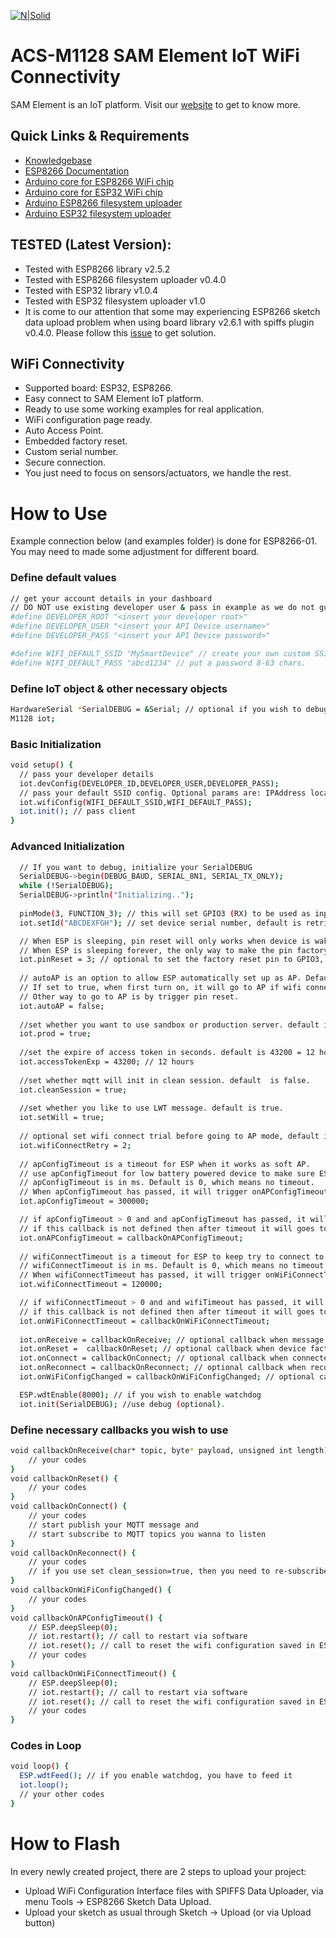 [![N|Solid](https://www.samelement.com/img/logo/logo-final-100x100.png)](https://www.samelement.com/img/logo/logo-final-100x100.png)
# ACS-M1128 SAM Element IoT WiFi Connectivity

SAM Element is an IoT platform. Visit our [website](https://www.samelement.com) to get to know more.

## Quick Links & Requirements
  - [Knowledgebase](https://ask.samelement.com)
  - [ESP8266 Documentation](https://arduino-esp8266.readthedocs.io/en/latest/index.html)
  - [Arduino core for ESP8266 WiFi chip](https://github.com/esp8266/Arduino)
  - [Arduino core for ESP32 WiFi chip](https://github.com/espressif/arduino-esp32)
  - [Arduino ESP8266 filesystem uploader](https://github.com/esp8266/arduino-esp8266fs-plugin)
  - [Arduino ESP32 filesystem uploader](https://github.com/me-no-dev/arduino-esp32fs-plugin)

## TESTED (Latest Version):
  - Tested with ESP8266 library v2.5.2
  - Tested with ESP8266 filesystem uploader v0.4.0
  - Tested with ESP32 library v1.0.4
  - Tested with ESP32 filesystem uploader v1.0
  - It is come to our attention that some may experiencing ESP8266 sketch data upload problem when using board library v2.6.1 with spiffs plugin v0.4.0. Please follow this [issue](https://github.com/samelement/ACS-M1128/issues/1) to get solution.

## WiFi Connectivity
  - Supported board: ESP32, ESP8266.  
  - Easy connect to SAM Element IoT platform.
  - Ready to use some working examples for real application.
  - WiFi configuration page ready.
  - Auto Access Point.
  - Embedded factory reset.
  - Custom serial number.
  - Secure connection.
  - You just need to focus on sensors/actuators, we handle the rest.

# How to Use

Example connection below (and examples folder) is done for ESP8266-01. You may need to made some adjustment for different board.
### Define default values
```sh
// get your account details in your dashboard
// DO NOT use existing developer user & pass in example as we do not guarantee it will work and for how long.
#define DEVELOPER_ROOT "<insert your developer root>" 
#define DEVELOPER_USER "<insert your API Device username>"
#define DEVELOPER_PASS "<insert your API Device password>"

#define WIFI_DEFAULT_SSID "MySmartDevice" // create your own custom SSID
#define WIFI_DEFAULT_PASS "abcd1234" // put a password 8-63 chars.
```

### Define IoT object & other necessary objects
```sh
HardwareSerial *SerialDEBUG = &Serial; // optional if you wish to debug
M1128 iot;
```

### Basic Initialization
```sh
void setup() {  
  // pass your developer details
  iot.devConfig(DEVELOPER_ID,DEVELOPER_USER,DEVELOPER_PASS);
  // pass your default SSID config. Optional params are: IPAddress localip, IPAddress gateway, IPAddress subnet
  iot.wifiConfig(WIFI_DEFAULT_SSID,WIFI_DEFAULT_PASS); 
  iot.init(); // pass client
}
```

### Advanced Initialization
```sh
  // If you want to debug, initialize your SerialDEBUG
  SerialDEBUG->begin(DEBUG_BAUD, SERIAL_8N1, SERIAL_TX_ONLY);
  while (!SerialDEBUG);
  SerialDEBUG->println("Initializing..");
  
  pinMode(3, FUNCTION_3); // this will set GPIO3 (RX) to be used as input
  iot.setId("ABCDEXFGH"); // set device serial number, default is retrieved from ESP.getChipId()

  // When ESP is sleeping, pin reset will only works when device is waking up.
  // When ESP is sleeping forever, the only way to make the pin factory reset to work is by trigger it while you turn it on. 
  iot.pinReset = 3; // optional to set the factory reset pin to GPIO3, default is GPIO3
  
  // autoAP is an option to allow ESP automatically set up as AP. Default value is false
  // If set to true, when first turn on, it will go to AP if wifi connect failed.
  // Other way to go to AP is by trigger pin reset.
  iot.autoAP = false;
  
  //set whether you want to use sandbox or production server. default is sandbox (prod=false).
  iot.prod = true;
  
  //set the expire of access token in seconds. default is 43200 = 12 hours. max is 49 days.
  iot.accessTokenExp = 43200; // 12 hours
  
  //set whether mqtt will init in clean session. default  is false.
  iot.cleanSession = true;
  
  //set whether you like to use LWT message. default is true.
  iot.setWill = true;
  
  // optional set wifi connect trial before going to AP mode, default is 1  
  iot.wifiConnectRetry = 2; 
  
  // apConfigTimeout is a timeout for ESP when it works as soft AP.
  // use apConfigTimeout for low battery powered device to make sure ESP not work as AP too long. 
  // apConfigTimeout is in ms. Default is 0, which means no timeout.
  // When apConfigTimeout has passed, it will trigger onAPConfigTimeout.
  iot.apConfigTimeout = 300000;

  // if apConfigTimeout > 0 and and apConfigTimeout has passed, it will trigger a callback you can define here.
  // if this callback is not defined then after timeout it will goes to deep sleep.
  iot.onAPConfigTimeout = callbackOnAPConfigTimeout; 
  
  // wifiConnectTimeout is a timeout for ESP to keep try to connect to a WiFi AP.
  // wifiConnectTimeout is in ms. Default is 0, which means no timeout.
  // When wifiConnectTimeout has passed, it will trigger onWiFiConnectTimeout.
  iot.wifiConnectTimeout = 120000;

  // if wifiConnectTimeout > 0 and and wifiTimeout has passed, it will trigger a callback you can define here.
  // if this callback is not defined then after timeout it will goes to deep sleep.
  iot.onWiFiConnectTimeout = callbackOnWiFiConnectTimeout; 
  
  iot.onReceive = callbackOnReceive; // optional callback when message received
  iot.onReset =  callbackOnReset; // optional callback when device factory reset pressed
  iot.onConnect = callbackOnConnect; // optional callback when connected to server
  iot.onReconnect = callbackOnReconnect; // optional callback when reconnected to server
  iot.onWiFiConfigChanged = callbackOnWiFiConfigChanged; // optional callback when wifi config changed

  ESP.wdtEnable(8000); // if you wish to enable watchdog
  iot.init(SerialDEBUG); //use debug (optional).
```

### Define necessary callbacks you wish to use
```sh
void callbackOnReceive(char* topic, byte* payload, unsigned int length) {
    // your codes
}
void callbackOnReset() {
    // your codes
}
void callbackOnConnect() {
    // your codes
    // start publish your MQTT message and
    // start subscribe to MQTT topics you wanna to listen
}
void callbackOnReconnect() {
    // your codes
    // if you use set clean_session=true, then you need to re-subscribe here
}
void callbackOnWiFiConfigChanged() {
    // your codes
}
void callbackOnAPConfigTimeout() {
    // ESP.deepSleep(0);
    // iot.restart(); // call to restart via software
    // iot.reset(); // call to reset the wifi configuration saved in ESP, this will trigger onReset()
    // your codes
}
void callbackOnWiFiConnectTimeout() {
    // ESP.deepSleep(0);
    // iot.restart(); // call to restart via software
    // iot.reset(); // call to reset the wifi configuration saved in ESP, this will trigger onReset()
    // your codes
}
```

### Codes in Loop
```sh
void loop() {
  ESP.wdtFeed(); // if you enable watchdog, you have to feed it
  iot.loop();
  // your other codes
}
```

# How to Flash

In every newly created project, there are 2 steps to upload your project:
* Upload WiFi Configuration Interface files with SPIFFS Data Uploader, via menu Tools -> ESP8266 Sketch Data Upload.
* Upload your sketch as usual through Sketch -> Upload (or via Upload button)

